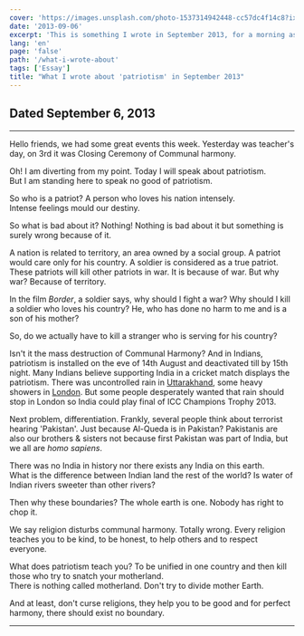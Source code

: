 ```yaml
---
cover: 'https://images.unsplash.com/photo-1537314942448-cc57dc4f14c8?ixlib=rb-0.3.5&q=80&fm=jpg&crop=entropy&cs=tinysrgb&w=1080&fit=max&ixid=eyJhcHBfaWQiOjExNzczfQ&s=53a6431af5b921574f5fe4d9461f4f64'
date: '2013-09-06'
excerpt: 'This is something I wrote in September 2013, for a morning assembly speech, but I did not write everything and did not explain everything.  To deliver a speech, I used to pen down my thoughts on a piece of  paper — to have an idea what came to my mind.'
lang: 'en'
page: 'false'
path: '/what-i-wrote-about'
tags: ['Essay']
title: "What I wrote about 'patriotism' in September 2013"
---
```


## Dated September 6, 2013

---

Hello friends, we had some great events this week.  Yesterday was teacher's day, on 3rd it was Closing Ceremony of Communal harmony.

Oh!  I am diverting from my point.  Today I will speak about patriotism.  
But I am standing here to speak no good of patriotism.

So who is a patriot?  A person who loves his nation intensely.  
Intense feelings mould our destiny.

So what is bad about it?  Nothing!  Nothing is bad about it but something is surely wrong because of it.

A nation is related to territory, an area owned by a social group.  A patriot would care only for his country.  A soldier is considered as a true patriot.  These patriots will kill other patriots in war.  It is because of war.  But why war?  Because of territory.

In the film *Border*, a soldier says, why should I fight a war?  Why should I kill a soldier who loves his country?  He, who has done no harm to me and is a son of his mother?

So, do we actually have to kill a stranger who is serving for his country?

Isn't it the mass destruction of Communal Harmony?  And in Indians, patriotism is installed on the eve of 14th August and deactivated till by 15th night.  Many Indians believe supporting India in a cricket match displays the patriotism.  There was uncontrolled rain in [Uttarakhand](https://www.cbsnews.com/news/india-raises-flood-death-toll-reaches-5700-as-all-missing-persons-now-presumed-dead/), some heavy showers in [London](https://www.bbc.com/sport/cricket/23015551).  But some people desperately wanted that rain should stop in London so India could play final of ICC Champions Trophy 2013.

Next problem, differentiation.  Frankly, several people think about terrorist hearing 'Pakistan'.  Just because Al-Queda is in Pakistan?  Pakistanis are also our brothers & sisters not because first Pakistan was part of India, but we all are *homo sapiens*.

There was no India in history nor there exists any India on this earth.  
What is the difference between Indian land the rest of the world?  Is water of Indian rivers sweeter than other rivers?

Then why these boundaries?  The whole earth is one. Nobody has right to chop it.

We say religion disturbs communal harmony.  Totally wrong.  Every religion teaches you to be kind, to be honest, to help others and to respect everyone.

What does patriotism teach you?  To be unified in one country and then kill those who try to snatch your motherland.  
There is nothing called motherland.  Don't try to divide mother Earth.

And at least, don't curse religions, they help you to be good and for perfect harmony, there should exist no boundary.

---

